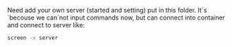 Need add your own server (started and setting) put in this folder. It\`s \`becouse we can\`not input commands now, but can connect into container and connect to server like:
 ```bash
 screen -x server
 ```
